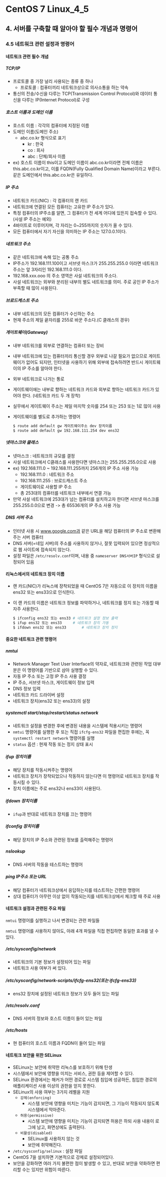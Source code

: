 # CentOS 7 Linux_4_5

## 4. 서버를 구축할 때 알아야 할 필수 개념과 명령어

### 4.5 네트워크 관련 설정과 명령어

#### 네트워크 관련 필수 개념

##### TCP/IP

* 프로토콜 중 가장 널리 사용되는 종류 중 하나
  * 프로토콜 : 컴퓨터끼리 네트워크상으로 의사소통을 하는 약속
* 통신의 전송/수신을 다루는 TCP(Transmission Control Protocol)와 데이터 통신을 다루는 IP(Internet Protocol)로 구성



##### 호스트 이름과 도메인 이름

* 호스트 이름 : 각각의 컴퓨터에 지정된 이름
* 도메인 이름(도메인 주소)
  * abc.co.kr 형식으로 표기
    * kr : 한국
    * co : 회사
    * abc : 단체/회사 이름
* ex) 호스트 이름이 this이고 도메인 이름이 abc.co.kr이라면 전체 이름은 this.abc.co.kr이고, 이를 FQDN(Fully Qualified Domain Name)이라고 부른다. 같은 도메인에서 this.abc.co.kr은 유일하다.



##### IP 주소

* 네트워크 카드(NIC) : 각 컴퓨터의 랜 카드
* 네트워크에 연결된 모든 컴퓨터는 고유한 IP 주소가 있다.
* 특정 컴퓨터의 IP주소를 알면, 그 컴퓨터가 전 세계 어디에 있든지 접속할 수 있다. (사설 IP 주소는 예외)
* 4바이트로 이루어지며, 각 자리는 0~255까지의 숫자가 올 수 있다.
* 모든 컴퓨터에서 자기 자신을 의미하는 IP 주소는 127.0.0.1이다.



##### 네트워크 주소

* 같은 네트워크에 속해 있는 공통 주소
* IP주소가 192.168.111.100이고 서브넷 마스크가 255.255.255.0 이라면 네트워크 주소는 앞 3자리인 192.168.111.0 이다.
* 192.168.xxx.ooo 의 주소 영역은 사설 네트워크의 주소다.
* 사설 네트워크는 외부와 분리된 내부의 별도 네트워크를 의미. 주로 공인 IP 주소가 부족할 때 많이 사용된다.



##### 브로드케스트 주소

* 내부 네트워크의 모든 컴퓨터가 수신하는 주소
* 현재 주소의 제일 끝자리를 255로 바꾼 주소다.(C 클래스의 경우)



##### 게이트웨이(Gateway)

* 내부 네트워크를 외부로 연결하는 컴퓨터 또는 장비

* 내부 네트워크에 있는 컴퓨터끼리 통신할 경우 외부로 나갈 필요가 없으므로 게이트웨이가 없어도 되지만, 인터넷을 사용하기 위해 외부에 접속하려면 반드시 게이트웨이의 IP 주소를 알아야 한다.

* 외부 네트워크로 나가는 통로

* 게이트웨이에는 내부로 향하는 네트워크 카드와 외부로 향하는 네트워크 카드가 있어야 한다. (네트워크 카드 두 개 장착)

* 실무에서 게이트웨이 주소는 제일 마지막 숫자를 254 또는 253 또는 1로 많이 사용

* 게이트웨이를 별도로 추가하는 명령어

  ```bash
  $ route add default gw 게이트웨이주소 dev 장치이름
  $ route add default gw 192.168.111.254 dev ens32
  ```

  

##### 넷마스크와 클래스

* 넷마스크 : 네트워크의 규모를 결정
* 사설 네트워크에서 C클래스를 사용한다면 넷마스크는 255.255.255.0으로 사용
* ex) 192.168.111.0 ~ 192.168.111.255까지 256개의 IP 주소 사용 가능
  * 192.168.111.0 : 네트워크 주소
  * 192.168.111.255 : 브로드캐스트 주소
  * 게이트웨이로 사용할 IP 주소
  * 총 253대의 컴퓨터를 네트워크 내부에서 연결 가능
* 만약 사설 네트워크에 253대가 넘는 컴퓨터를 설치하고자 한다면 서브넷 마스크를 255.255.0.0으로 변경 -> 총 65536개의 IP 주소 사용 가능



##### DNS 서버 주소

* 인터넷 사용 시 www.google.com과 같은 URL을 해당 컴퓨터의 IP 주소로 변환해주는 서버 컴퓨터
* DNS 서버(=네임 서버)의 주소를 사용하지 않거나, 잘못 입력되어 있으면 정상적으로 웹 사이트에 접속되지 않는다.
* 설정 파일은 `/etc/resolv.conf`이며, 내용 중 `nameserver DNS서버IP` 형식으로 설정되어 있음



#### 리눅스에서의 네트워크 장치 이름

* 랜 카드(NIC)가 리눅스에 장착되었을 때 CentOS 7은 자동으로 이 장치의 이름을 ens32 또는 ens33으로 인식한다.

* 이 랜 카드의 이름은 네트워크 정보를 파악하거나, 네트워크를 정지 또는 가동할 때 자주 사용한다.

  ```bash
  $ ifconfig ens32 또는 ens33	# 네트워크 설정 정보 출력
  $ ifup ens32 또는 ens33		# 네트워크 장치 가동
  $ ifdown ens32 또는 ens33		# 네트워크 장치 정지
  ```

  

#### 중요한 네트워크 관련 명령어

##### nmtui

* Network Manager Text User Interface의 약자로, 네트워크와 관련된 작업 대부분은 이 명령어를 기반으로 삼아 실행할 수 있다.
* 자동 IP 주소 또는 고정 IP 주소 사용 결정
* IP 주소, 서브넷 마스크, 게이트웨이 정보 입력
* DNS 정보 입력
* 네트워크 카드 드라이버 설정
* 네트워크 장치(ens32 또는 ens33)의 설정



##### systemctl start/stop/restart/status network

* 네트워크 설정을 변경한 후에 변경된 내용을 시스템에 적용시키는 명령어
* `nmtui` 명령어를 실행한 후 또는 직접 `ifcfg-ens32` 파일을 편집한 후에는, 꼭 `systemctl restart network` 명령어를 실행
* `status` 옵션 : 현재 작동 또는 정지 상태 표시



##### ifup 장치이름

* 해당 장치를 작동시켜주는 명령어
* 네트워크 장치가 장착되었으나 작동하지 않는다면 이 명령어로 네트워크 장치를 작동시킬 수 있다.
* 장치 이름에는 주로 ens32나 ens33이 사용된다.



##### ifdown 장치이름

* `ifup`과 반대로 네트워크 장치를 끄는 명령어



##### ifconfig 장치이름

* 해당 장치의 IP 주소와 관련된 정보를 출력해주는 명령어



##### nslookup

* DNS 서버의 작동을 테스트하는 명령어



##### ping IP주소 또는 URL

* 해당 컴퓨터가 네트워크상에서 응답하는지를 테스트하는 간편한 명령어
* 상대 컴퓨터가 아무런 이상 없이 작동되는지를 네트워크상에서 체크할 때 주로 사용



#### 네트워크 설정과 관련된 주요 파일

`nmtui` 명령어를 실행하고 나서 변경되는 관련 파일들

`nmtui` 명령어를 사용하지 않아도, 아래 4개 파일을 직접 편집하면 동일한 효과를 낼 수 있다.



##### /etc/sysconfig/network

* 네트워크의 기본 정보가 설정되어 있는 파일
* 네트워크 사용 여부가 써 있다.



##### /etc/sysconfig/network-scripts/ifcfg-ens32(또는 ifcfg-ens33)

* ens32 장치에 설정된 네트워크 정보가 모두 들어 있는 파일



##### /etc/resolv.conf

* DNS 서버의 정보와 호스트 이름이 들어 있는 파일



##### /etc/hosts

* 현 컴퓨터의 호스트 이름과 FQDN이 들어 있는 파일



#### 네트워크 보안을 위한 SELinux

* SELinux는 보안에 취약한 리눅스를 보호하기 위해 탄생
* 시스템에서 보안에 영향을 미치는 서비스, 권한 등을 제어할 수 있다.
* SELinux 환경에서는 해커가 어떤 경로로 시스템 침입에 성공하든, 침입한 경로의 애플리케이션 사용 이상의 권한을 얻지 못한다.
* SELinux의 사용 여부는 3가지 레벨을 지원
  * `강제(enforcing)`
    * 시스템 보안에 영향을 미치는 기능이 감지되면, 그 기능이 작동되지 않도록 시스템에서 막아준다.
  * `허용(permissive)`
    * 시스템 보안에 영향을 미치는 기능이 감지되면 허용은 하되 사용 내용이 로그에 남고, 화면상에도 출력된다.
  * `비활성(disabled)` 
    * SELinux를 사용하지 않는 것
    * 보안에 취약해진다.
* `/etc/sysconfig/selinux` : 설정 파일
* CentOS 7을 설치하면 기본적으로 강제로 설정되어있다.
* 보안을 강화하면 여러 가지 불편한 점이 발생할 수 있고, 반대로 보안을 약화하면 편리할 수는 있지만 위험이 따른다.

